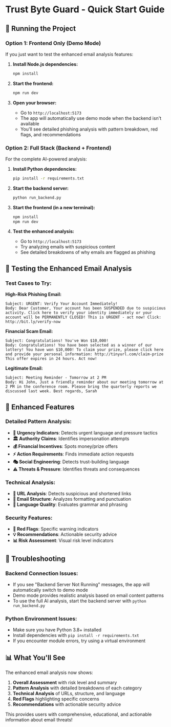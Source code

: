 # Trust Byte Guard - Quick Start Guide

## 🚀 Running the Project

### Option 1: Frontend Only (Demo Mode)
If you just want to test the enhanced email analysis features:

1. **Install Node.js dependencies:**
   ```bash
   npm install
   ```

2. **Start the frontend:**
   ```bash
   npm run dev
   ```

3. **Open your browser:**
   - Go to `http://localhost:5173`
   - The app will automatically use demo mode when the backend isn't available
   - You'll see detailed phishing analysis with pattern breakdown, red flags, and recommendations

### Option 2: Full Stack (Backend + Frontend)
For the complete AI-powered analysis:

1. **Install Python dependencies:**
   ```bash
   pip install -r requirements.txt
   ```

2. **Start the backend server:**
   ```bash
   python run_backend.py
   ```

3. **Start the frontend (in a new terminal):**
   ```bash
   npm install
   npm run dev
   ```

4. **Test the enhanced analysis:**
   - Go to `http://localhost:5173`
   - Try analyzing emails with suspicious content
   - See detailed breakdowns of why emails are flagged as phishing

## 🧪 Testing the Enhanced Email Analysis

### Test Cases to Try:

**High-Risk Phishing Email:**
```
Subject: URGENT: Verify Your Account Immediately!
Body: Dear Customer, Your account has been SUSPENDED due to suspicious activity. Click here to verify your identity immediately or your account will be PERMANENTLY CLOSED! This is URGENT - act now! Click: http://bit.ly/verify-now
```

**Financial Scam Email:**
```
Subject: Congratulations! You've Won $10,000!
Body: Congratulations! You have been selected as a winner of our lottery! You have won $10,000! To claim your prize, please click here and provide your personal information: http://tinyurl.com/claim-prize This offer expires in 24 hours. Act now!
```

**Legitimate Email:**
```
Subject: Meeting Reminder - Tomorrow at 2 PM
Body: Hi John, Just a friendly reminder about our meeting tomorrow at 2 PM in the conference room. Please bring the quarterly reports we discussed last week. Best regards, Sarah
```

## 🎯 Enhanced Features

### Detailed Pattern Analysis:
- **🚨 Urgency Indicators**: Detects urgent language and pressure tactics
- **🏛️ Authority Claims**: Identifies impersonation attempts
- **💰 Financial Incentives**: Spots money/prize offers
- **⚡ Action Requirements**: Finds immediate action requests
- **🎭 Social Engineering**: Detects trust-building language
- **⚠️ Threats & Pressure**: Identifies threats and consequences

### Technical Analysis:
- **🔗 URL Analysis**: Detects suspicious and shortened links
- **📧 Email Structure**: Analyzes formatting and punctuation
- **📝 Language Quality**: Evaluates grammar and phrasing

### Security Features:
- **🚨 Red Flags**: Specific warning indicators
- **💡 Recommendations**: Actionable security advice
- **📊 Risk Assessment**: Visual risk level indicators

## 🔧 Troubleshooting

### Backend Connection Issues:
- If you see "Backend Server Not Running" messages, the app will automatically switch to demo mode
- Demo mode provides realistic analysis based on email content patterns
- To use the full AI analysis, start the backend server with `python run_backend.py`

### Python Environment Issues:
- Make sure you have Python 3.8+ installed
- Install dependencies with `pip install -r requirements.txt`
- If you encounter module errors, try using a virtual environment

## 📊 What You'll See

The enhanced email analysis now shows:

1. **Overall Assessment** with risk level and summary
2. **Pattern Analysis** with detailed breakdowns of each category
3. **Technical Analysis** of URLs, structure, and language
4. **Red Flags** highlighting specific concerns
5. **Recommendations** with actionable security advice

This provides users with comprehensive, educational, and actionable information about email threats!
